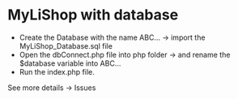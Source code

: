 # MyLiShop with database
- Create the Database with the name ABC... -> import the MyLiShop_Database.sql file
- Open the dbConnect.php file into php folder -> and rename the $database variable into ABC...
- Run the index.php file.

See more details -> Issues 
